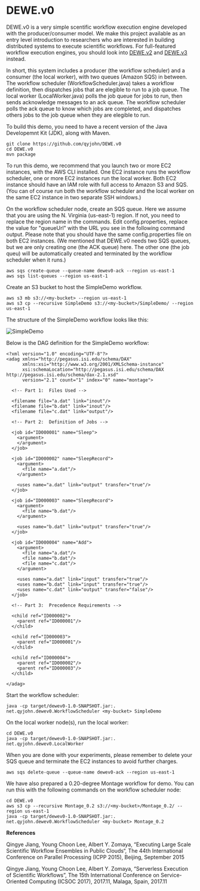 # DEWE.v0

DEWE.v0 is a very simple scentific workflow execution engine developed with the producer/consumer model. We make this project available as an entry level introduction to researchers who are interested in building distributed systems to execute scientific workflows. For full-featured workflow execution engines, you should look into [DEWE.v2](https://github.com/qyjohn/DEWE.v2) and [DEWE.v3](https://github.com/qyjohn/DEWE.v3) instead.

In short, this system includes a producer (the workflow scheduler) and a consumer (the local worker), with two queues (Amazon SQS) in between. The workflow scheduler (WorkflowScheduler.java) takes a workflow definition, then dispatches jobs that are elegible to run to a job queue. The local worker (LocalWorker.java) polls the job queue for jobs to run, then sends acknowledge messages to an ack queue. The workflow scheduler polls the ack queue to know which jobs are completed, and dispatches others jobs to the job queue when they are elegible to run.

To build this demo, you need to have a recent version of the Java Developemnt Kit (JDK), along with Maven. 

~~~~
git clone https://github.com/qyjohn/DEWE.v0
cd DEWE.v0
mvn package
~~~~

To run this demo, we recommend that you launch two or more EC2 instances, with the AWS CLI installed. One EC2 instance runs the workflow scheduler, one or more EC2 instances run the local worker. Both EC2 instance should have an IAM role with full access to Amazon S3 and SQS. (You can of course run both the workflow scheduler and the local worker on the same EC2 instance in two separate SSH windows.)

On the workflow scheduler node, create an SQS queue. Here we assume that you are using the N. Virginia (us-east-1) region. If not, you need to replace the region name in the commands. Edit config.properties, replace the value for "queueUrl" with the URL you see in the following command output. Please note that you should have the same config.properties file on both EC2 instances. (We mentioned that DEWE.v0 needs two SQS queues, but we are only creating one (the ACK queue) here. The other one (the job queu) will be automatically created and terminated by the workflow scheduler when it runs.)

~~~~
aws sqs create-queue --queue-name dewev0-ack --region us-east-1
aws sqs list-queues --region us-east-1
~~~~

Create an S3 bucket to host the SimpleDemo workflow.

~~~~
aws s3 mb s3://<my-bucket> --region us-east-1
aws s3 cp --recursive SimpleDemo s3://<my-bucket>/SimpleDemo/ --region us-east-1
~~~~

The structure of the SimpleDemo workflow looks like this:

![SimpleDemo](http://www.qyjohn.net/wp-content/uploads/2015/08/屏幕快照-2015-08-16-下午3.42.48.png)

Below is the DAG definition for the SimpleDemo workflow:

~~~~
<?xml version="1.0" encoding="UTF-8"?>
<adag xmlns="http://pegasus.isi.edu/schema/DAX"
      xmlns:xsi="http://www.w3.org/2001/XMLSchema-instance"
      xsi:schemaLocation="http://pegasus.isi.edu/schema/DAX http://pegasus.isi.edu/schema/dax-2.1.xsd"
      version="2.1" count="1" index="0" name="montage">

  <!-- Part 1:  Files Used -->

  <filename file="a.dat" link="inout"/>
  <filename file="b.dat" link="inout"/>
  <filename file="c.dat" link="output"/>

  <!-- Part 2:  Definition of Jobs -->

  <job id="ID000001" name="Sleep">
    <argument>
    </argument>
  </job>

  <job id="ID000002" name="SleepRecord">
    <argument>
      <file name="a.dat"/>
    </argument>

    <uses name="a.dat" link="output" transfer="true"/>
  </job>

  <job id="ID000003" name="SleepRecord">
    <argument>
      <file name="b.dat"/>
    </argument>

    <uses name="b.dat" link="output" transfer="true"/>
  </job>

  <job id="ID000004" name="Add">
    <argument>
      <file name="a.dat"/>
      <file name="b.dat"/>
      <file name="c.dat"/>
    </argument>

    <uses name="a.dat" link="input" transfer="true"/>
    <uses name="b.dat" link="input" transfer="true"/>
    <uses name="c.dat" link="output" transfer="false"/>
  </job>

  <!-- Part 3:  Precedence Requirements -->

  <child ref="ID000002">
    <parent ref="ID000001"/>
  </child>

  <child ref="ID000003">
    <parent ref="ID000001"/>
  </child>

  <child ref="ID000004">
    <parent ref="ID000002"/>
    <parent ref="ID000003"/>
  </child>

</adag>
~~~~

Start the workflow scheduler:

~~~~
java -cp target/dewev0-1.0-SNAPSHOT.jar:. net.qyjohn.dewev0.WorkflowScheduler <my-bucket> SimpleDemo
~~~~

On the local worker node(s), run the local worker:

~~~~
cd DEWE.v0
java -cp target/dewev0-1.0-SNAPSHOT.jar:. net.qyjohn.dewev0.LocalWorker 
~~~~

When you are done with your experiments, please remember to delete your SQS queue and terminate the EC2 instances to avoid further charges.

~~~~
aws sqs delete-queue --queue-name dewev0-ack --region us-east-1
~~~~

We have also prepared a 0.20-degree Montage workflow for demo. You can run this with the following commands on the workflow scheduler node:


~~~~
cd DEWE.v0
aws s3 cp --recursive Montage_0.2 s3://<my-bucket>/Montage_0.2/ --region us-east-1
java -cp target/dewev0-1.0-SNAPSHOT.jar:. net.qyjohn.dewev0.WorkflowScheduler <my-bucket> Montage_0.2
~~~~


**References**


Qingye Jiang, Young Choon Lee, Albert Y. Zomaya, “Executing Large Scale Scientific Workflow Ensembles in Public Clouds“, The 44th International Conference on Parallel Processing (ICPP 2015), Beijing, September 2015

Qingye Jiang, Young Choon Lee, Albert Y. Zomaya, “Serverless Execution of Scientific Workflows”, The 15th International Conference on Service-Oriented Computing (ICSOC 2017), 2017.11, Malaga, Spain, 2017.11